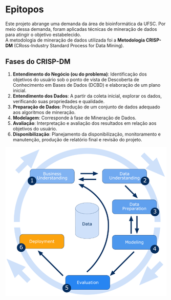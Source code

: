 # Epitopos

Este projeto abrange uma demanda da área de bioinformática da UFSC. Por meio dessa demanda, foram aplicadas técnicas de mineração de dados para atingir o objetivo estabelecido.  
A metodologia de mineração de dados utilizada foi a **Metodologia CRISP-DM** (CRoss-Industry Standard Process for Data Mining).

## Fases do CRISP-DM

1. **Entendimento do Negócio (ou do problema)**: Identificação dos objetivos do usuário sob o ponto de vista de Descoberta de Conhecimento em Bases de Dados (DCBD) e elaboração de um plano inicial.
2. **Entendimento dos Dados**: A partir da coleta inicial, explorar os dados, verificando suas propriedades e qualidade.  
3. **Preparação de Dados**: Produção de um conjunto de dados adequado aos algoritmos de mineração.  
4. **Modelagem**: Corresponde à fase de Mineração de Dados.  
5. **Avaliação**: Interpretação e avaliação dos resultados em relação aos objetivos do usuário.  
6. **Disponibilização**: Planejamento da disponibilização, monitoramento e manutenção, produção de relatório final e revisão do projeto.

![CRISP-DM](crisp_dm.png)

